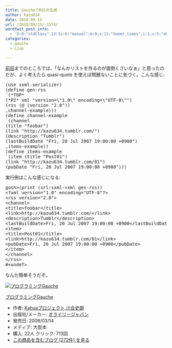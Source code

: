 ```yaml
---
title: GaucheでRSSの生成
author: kazu634
date: 2010-09-15
url: /2010/09/15/_1574/
wordtwit_post_info:
  - 'O:8:"stdClass":13:{s:6:"manual";b:0;s:11:"tweet_times";i:1;s:5:"delay";i:0;s:7:"enabled";i:1;s:10:"separation";s:2:"60";s:7:"version";s:3:"3.7";s:14:"tweet_template";b:0;s:6:"status";i:2;s:6:"result";a:0:{}s:13:"tweet_counter";i:2;s:13:"tweet_log_ids";a:1:{i:0;i:5345;}s:9:"hash_tags";a:0:{}s:8:"accounts";a:1:{i:0;s:7:"kazu634";}}'
categories:
  - gauche
  - Lisp

---
```

<div class="section">
<p>
<a href="http://d.hatena.ne.jp/sirocco634/20100912#1284300126" onclick="__gaTracker('send', 'event', 'outbound-article', 'http://d.hatena.ne.jp/sirocco634/20100912#1284300126', '前回');" target="_blank">前回</a>までのところでは、「なんかリストを作るのが面倒くさいなぁ」と思ったのだが、よく考えたら quasi-quote を使えば問題ないことに気づく。こんな感じ:
</p>
  
<pre class="syntax-highlight">
<span class="synSpecial">(</span>use sxml.serializer<span class="synSpecial">)</span>
<span class="synSpecial">(</span>define gen-rss
<span class="synPreProc">`(</span><span class="synType">*TOP*</span>
<span class="synSpecial">(</span><span class="synType">*PI*</span> xml <span class="synConstant">&#34;version=\&#34;1.0\&#34; encoding=\&#34;UTF-8\&#34;&#34;</span><span class="synSpecial">)</span>
<span class="synSpecial">(</span>rss <span class="synSpecial">(</span>@ <span class="synSpecial">(</span>version <span class="synConstant">&#34;2.0&#34;</span><span class="synSpecial">))</span>
,channel-example<span class="synSpecial">)</span><span class="synPreProc">)</span><span class="synSpecial">)</span>
<span class="synSpecial">(</span>define channel-example
<span class="synPreProc">`(</span>channel
<span class="synSpecial">(</span>title <span class="synConstant">&#34;foobar&#34;</span><span class="synSpecial">)</span>
<span class="synSpecial">(</span>link <span class="synConstant">&#34;http://kazu634.tumblr.com/&#34;</span><span class="synSpecial">)</span>
<span class="synSpecial">(</span>description <span class="synConstant">&#34;Tumblr&#34;</span><span class="synSpecial">)</span>
<span class="synSpecial">(</span>lastBuildDate <span class="synConstant">&#34;Fri, 20 Jul 2007 19:00:00 +0900&#34;</span><span class="synSpecial">)</span>
,items-example<span class="synPreProc">)</span><span class="synSpecial">)</span>
<span class="synSpecial">(</span>define items-example
<span class="synPreProc">`(</span>item <span class="synSpecial">(</span>title <span class="synConstant">&#34;Post01&#34;</span><span class="synSpecial">)</span>
<span class="synSpecial">(</span>link <span class="synConstant">&#34;http://kazu634.tumblr.com/01&#34;</span><span class="synSpecial">)</span>
<span class="synSpecial">(</span>pubDate <span class="synConstant">&#34;Fri, 20 Jul 2007 19:00:00 +0900&#34;</span><span class="synSpecial">)</span><span class="synPreProc">)</span><span class="synSpecial">)</span>
</pre>
  
<p>
    実行例はこんな感じになる:
</p>
  
<pre class="syntax-highlight">
gosh&#62;<span class="synSpecial">(</span><span class="synStatement">print</span> <span class="synSpecial">(</span>srl:sxml-&#62;xml gen-rss<span class="synSpecial">))</span>
<span class="synStatement">&#60;</span>?xml version=<span class="synConstant">&#34;1.0&#34;</span> encoding=<span class="synConstant">&#34;UTF-8&#34;</span>?<span class="synStatement">&#62;</span>
&#60;rss version=<span class="synConstant">&#34;2.0&#34;</span><span class="synStatement">&#62;</span>
&#60;channel&#62;
&#60;title&#62;foobar&#60;/title&#62;
&#60;link&#62;http://kazu<span class="synConstant">634.</span>tumblr.com/&#60;/link&#62;
&#60;description&#62;Tumblr&#60;/description&#62;
&#60;lastBuildDate&#62;Fri, <span class="synConstant">20</span> Jul <span class="synConstant">2007</span> <span class="synConstant">19</span>:<span class="synConstant">00</span>:<span class="synConstant">00</span> +<span class="synConstant">0900</span>&#60;/lastBuildDate&#62;
&#60;item&#62;
&#60;title&#62;Post<span class="synConstant">01</span>&#60;/title&#62;
&#60;link&#62;http://kazu<span class="synConstant">634.</span>tumblr.com/<span class="synConstant">01</span>&#60;/link&#62;
&#60;pubDate&#62;Fri, <span class="synConstant">20</span> Jul <span class="synConstant">2007</span> <span class="synConstant">19</span>:<span class="synConstant">00</span>:<span class="synConstant">00</span> +<span class="synConstant">0900</span>&#60;/pubDate&#62;
&#60;/item&#62;
&#60;/channel&#62;
&#60;/rss&#62;
#&#60;undef&#62;
</pre>
  
<p>
    なんだ簡単そうだぞ。
</p>
  
<div class="hatena-asin-detail">
<a href="http://www.amazon.co.jp/dp/4873113482/?tag=hatena_st1-22&ascsubtag=d-7ibv" onclick="__gaTracker('send', 'event', 'outbound-article', 'http://www.amazon.co.jp/dp/4873113482/?tag=hatena_st1-22&ascsubtag=d-7ibv', '');"><img src="https://images-na.ssl-images-amazon.com/images/I/51Exg14b4uL._SL160_.jpg" class="hatena-asin-detail-image" alt="プログラミングGauche" title="プログラミングGauche" /></a></p> 
    
<div class="hatena-asin-detail-info">
<p class="hatena-asin-detail-title">
<a href="http://www.amazon.co.jp/dp/4873113482/?tag=hatena_st1-22&ascsubtag=d-7ibv" onclick="__gaTracker('send', 'event', 'outbound-article', 'http://www.amazon.co.jp/dp/4873113482/?tag=hatena_st1-22&ascsubtag=d-7ibv', 'プログラミングGauche');">プログラミングGauche</a>
</p>
      
<ul>
<li>
<span class="hatena-asin-detail-label">作者:</span> <a href="http://d.hatena.ne.jp/keyword/Kahua%A5%D7%A5%ED%A5%B8%A5%A7%A5%AF%A5%C8" onclick="__gaTracker('send', 'event', 'outbound-article', 'http://d.hatena.ne.jp/keyword/Kahua%A5%D7%A5%ED%A5%B8%A5%A7%A5%AF%A5%C8', 'Kahuaプロジェクト');" class="keyword">Kahuaプロジェクト</a>,<a href="http://d.hatena.ne.jp/keyword/%C0%EE%B9%E7%BB%CB%CF%AF" onclick="__gaTracker('send', 'event', 'outbound-article', 'http://d.hatena.ne.jp/keyword/%C0%EE%B9%E7%BB%CB%CF%AF', '川合史朗');" class="keyword">川合史朗</a>
</li>
<li>
<span class="hatena-asin-detail-label">出版社/メーカー:</span> <a href="http://d.hatena.ne.jp/keyword/%A5%AA%A5%E9%A5%A4%A5%EA%A1%BC%A5%B8%A5%E3%A5%D1%A5%F3" onclick="__gaTracker('send', 'event', 'outbound-article', 'http://d.hatena.ne.jp/keyword/%A5%AA%A5%E9%A5%A4%A5%EA%A1%BC%A5%B8%A5%E3%A5%D1%A5%F3', 'オライリージャパン');" class="keyword">オライリージャパン</a>
</li>
<li>
<span class="hatena-asin-detail-label">発売日:</span> 2008/03/14
</li>
<li>
<span class="hatena-asin-detail-label">メディア:</span> 大型本
</li>
<li>
<span class="hatena-asin-detail-label">購入</span>: 22人 <span class="hatena-asin-detail-label">クリック</span>: 713回
</li>
<li>
<a href="http://d.hatena.ne.jp/asin/4873113482" onclick="__gaTracker('send', 'event', 'outbound-article', 'http://d.hatena.ne.jp/asin/4873113482', 'この商品を含むブログ (272件) を見る');" target="_blank">この商品を含むブログ (272件) を見る</a>
</li>
</ul>
</div>
    
<div class="hatena-asin-detail-foot">
</div>
</div>
</div>
